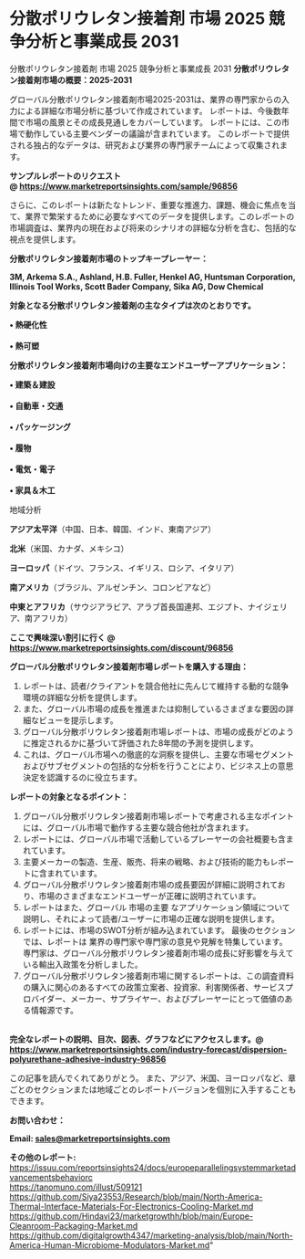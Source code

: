 # 分散ポリウレタン接着剤 市場 2025 競争分析と事業成長 2031
分散ポリウレタン接着剤 市場 2025 競争分析と事業成長 2031 
<strong><b>分散ポリウレタン接着剤市場の概要：2025-2031</b></strong>

グローバル分散ポリウレタン接着剤市場2025-2031は、業界の専門家からの入力による詳細な市場分析に基づいて作成されています。 レポートは、今後数年間で市場の風景とその成長見通しをカバーしています。 レポートには、この市場で動作している主要ベンダーの議論が含まれています。 このレポートで提供される独占的なデータは、研究および業界の専門家チームによって収集されます。

<strong>サンプルレポートのリクエスト @ <a href=https://www.marketreportsinsights.com/sample/96856>https://www.marketreportsinsights.com/sample/96856</a></strong>

さらに、このレポートは新たなトレンド、重要な推進力、課題、機会に焦点を当て、業界で繁栄するために必要なすべてのデータを提供します。このレポートの市場調査は、業界内の現在および将来のシナリオの詳細な分析を含む、包括的な視点を提供します。

<strong>分散ポリウレタン接着剤市場のトップキープレーヤー：</strong>

<strong>3M, Arkema S.A., Ashland, H.B. Fuller, Henkel AG, Huntsman Corporation, Illinois Tool Works, Scott Bader Company, Sika AG, Dow Chemical</strong>

<strong><b>対象となる分散ポリウレタン接着剤の主なタイプは次のとおりです。</b></strong>

<strong>• 熱硬化性<br><br>• 熱可塑</strong>

<strong><b>分散ポリウレタン接着剤市場向けの主要なエンドユーザーアプリケーション：</b></strong>

<strong>• 建築＆建設<br><br>• 自動車・交通<br><br>• パッケージング<br><br>• 履物<br><br>• 電気・電子<br><br>• 家具＆木工</strong>

 地域分析

<strong><b>アジア太平洋</b></strong>（中国、日本、韓国、インド、東南アジア）

<strong><b>北米</b></strong>（米国、カナダ、メキシコ）

<strong><b>ヨーロッパ</b></strong>（ドイツ、フランス、イギリス、ロシア、イタリア）

<strong><b>南アメリカ</b></strong>（ブラジル、アルゼンチン、コロンビアなど）

<strong><b>中東とアフリカ</b></strong>（サウジアラビア、アラブ首長国連邦、エジプト、ナイジェリア、南アフリカ）

<strong>ここで興味深い割引に行く @ <a href=https://www.marketreportsinsights.com/discount/96856>https://www.marketreportsinsights.com/discount/96856</a></strong>

<strong><b>グローバル分散ポリウレタン接着剤市場レポートを購入する理由：</b></strong>
<ol>
  <li>レポートは、読者/クライアントを競合他社に先んじて維持する動的な競争環境の詳細な分析を提供します。</li>
  <li>また、グローバル市場の成長を推進または抑制しているさまざまな要因の詳細なビューを提示します。</li>
  <li>グローバル分散ポリウレタン接着剤市場レポートは、市場の成長がどのように推定されるかに基づいて評価された8年間の予測を提供します。</li>
  <li>これは、グローバル市場への徹底的な洞察を提供し、主要な市場セグメントおよびサブセグメントの包括的な分析を行うことにより、ビジネス上の意思決定を認識するのに役立ちます。</li>
</ol>
<strong><b>レポートの対象となるポイント：</b></strong>
<ol>
  <li>グローバル分散ポリウレタン接着剤市場レポートで考慮される主なポイントには、グローバル市場で動作する主要な競合他社が含まれます。</li>
  <li>レポートには、グローバル市場で活動しているプレーヤーの会社概要も含まれています。</li>
  <li>主要メーカーの製造、生産、販売、将来の戦略、および技術的能力もレポートに含まれています。</li>
  <li>グローバル分散ポリウレタン接着剤市場の成長要因が詳細に説明されており、市場のさまざまなエンドユーザーが正確に説明されています。</li>
  <li>レポートはまた、グローバル 市場の主要 なアプリケーション領域について説明し、それによって読者/ユーザーに市場の正確な説明を提供します。</li>
  <li>レポートには、市場のSWOT分析が組み込まれています。 最後のセクションでは、レポートは 業界の専門家や専門家の意見や見解を特集しています。 専門家は、グローバル分散ポリウレタン接着剤市場の成長に好影響を与えている輸出入政策を分析しました。</li>
  <li>グローバル分散ポリウレタン接着剤市場に関するレポートは、この調査資料の購入に関心のあるすべての政策立案者、投資家、利害関係者、サービスプロバイダー、メーカー、サプライヤー、およびプレーヤーにとって価値のある情報源です。</li>
</ol><br>
<strong>完全なレポートの説明、目次、図表、グラフなどにアクセスします。@ <a href=https://www.marketreportsinsights.com/industry-forecast/dispersion-polyurethane-adhesive-industry-96856>https://www.marketreportsinsights.com/industry-forecast/dispersion-polyurethane-adhesive-industry-96856</a></strong>

この記事を読んでくれてありがとう。 また、アジア、米国、ヨーロッパなど、章ごとのセクションまたは地域ごとのレポートバージョンを個別に入手することもできます。

<strong><b>お問い合わせ：</b></strong>

<strong>Email: </strong><a href=mailto:sales@marketreportsinsights.com><strong>sales@marketreportsinsights.com</strong></a>

<strong>その他のレポート:</strong>
<br>
<a href=https://issuu.com/reportsinsights24/docs/europeparallelingsystemmarketadvancementsbehaviorc>https://issuu.com/reportsinsights24/docs/europeparallelingsystemmarketadvancementsbehaviorc</a>
<br>
<a href=https://tanomuno.com/illust/509121>https://tanomuno.com/illust/509121</a>
<br>
<a href=https://github.com/Siya23553/Research/blob/main/North-America-Thermal-Interface-Materials-For-Electronics-Cooling-Market.md>https://github.com/Siya23553/Research/blob/main/North-America-Thermal-Interface-Materials-For-Electronics-Cooling-Market.md</a>
<br>
<a href=https://github.com/Hindavi23/marketgrowthh/blob/main/Europe-Cleanroom-Packaging-Market.md>https://github.com/Hindavi23/marketgrowthh/blob/main/Europe-Cleanroom-Packaging-Market.md</a>
<br>
<a href=https://github.com/digitalgrowth4347/marketing-analysis/blob/main/North-America-Human-Microbiome-Modulators-Market.md>https://github.com/digitalgrowth4347/marketing-analysis/blob/main/North-America-Human-Microbiome-Modulators-Market.md</a>"
